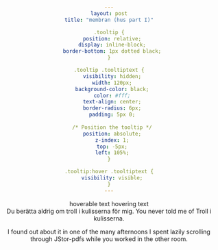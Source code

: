 ```yaml
---
layout: post
title: "membran (hus part I)"

.tooltip {
  position: relative;
  display: inline-block;
  border-bottom: 1px dotted black;
}

.tooltip .tooltiptext {
  visibility: hidden;
  width: 120px;
  background-color: black;
  color: #fff;
  text-align: center;
  border-radius: 6px;
  padding: 5px 0;
  
  /* Position the tooltip */
  position: absolute;
  z-index: 1;
  top: -5px;
  left: 105%;
}

.tooltip:hover .tooltiptext {
  visibility: visible;
}
---
```


<body style="text-align:center;">

  <div class="tooltip">hoverable text
  <span class="tooltiptext">hovering text</span>
</div>

<div class="tooltip">Du berätta aldrig om troll i kulisserna för mig. 
  <span class="tooltiptext">You never told me of Troll i kulisserna.</span> </div>
  <p>I found out about it in one of the many afternoons I spent lazily scrolling through JStor-pdfs while you worked in the other room. </p>

</body>
